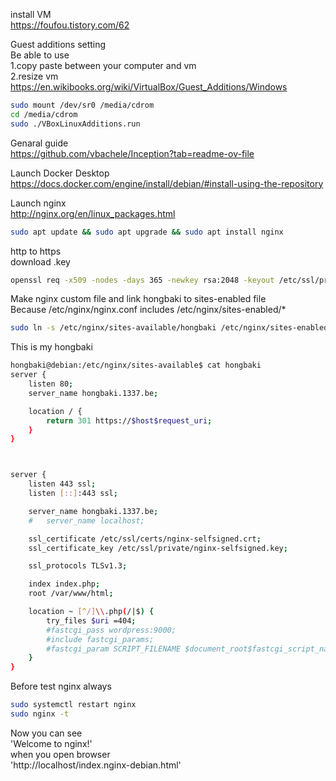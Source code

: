 install VM  
https://foufou.tistory.com/62



Guest additions setting  
Be able to use  
1.copy paste between your computer and vm  
2.resize vm  
https://en.wikibooks.org/wiki/VirtualBox/Guest_Additions/Windows

```bash
sudo mount /dev/sr0 /media/cdrom
cd /media/cdrom
sudo ./VBoxLinuxAdditions.run
```


Genaral guide  
https://github.com/vbachele/Inception?tab=readme-ov-file



Launch Docker Desktop  
https://docs.docker.com/engine/install/debian/#install-using-the-repository



Launch nginx  
http://nginx.org/en/linux_packages.html

```bash
sudo apt update && sudo apt upgrade && sudo apt install nginx
```
  
http to https  
download .key

```bash
openssl req -x509 -nodes -days 365 -newkey rsa:2048 -keyout /etc/ssl/private/nginx-selfsigned.key -out /etc/ssl/certs/nginx-selfsigned.crt -subj "/C=MO/L=KH/O=1337/OU=student/CN=hongbaki.1337.be"
```


Make nginx custom file and link hongbaki to sites-enabled file  
Because /etc/nginx/nginx.conf includes /etc/nginx/sites-enabled/*



```bash
sudo ln -s /etc/nginx/sites-available/hongbaki /etc/nginx/sites-enabled/
```

This is my hongbaki

```bash
hongbaki@debian:/etc/nginx/sites-available$ cat hongbaki   
server {
    listen 80;
    server_name hongbaki.1337.be;

    location / {
        return 301 https://$host$request_uri;
    }
}



server {
	listen 443 ssl;
	listen [::]:443 ssl;

	server_name hongbaki.1337.be;
	#	server_name localhost;

	ssl_certificate /etc/ssl/certs/nginx-selfsigned.crt;
	ssl_certificate_key /etc/ssl/private/nginx-selfsigned.key;

	ssl_protocols TLSv1.3;

	index index.php;
	root /var/www/html;

	location ~ [^/]\\.php(/|$) {
        try_files $uri =404;
        #fastcgi_pass wordpress:9000;
        #include fastcgi_params;
        #fastcgi_param SCRIPT_FILENAME $document_root$fastcgi_script_name;
    }
}
```




Before test nginx always  
```bash
sudo systemctl restart nginx
sudo nginx -t
```


Now you can see   
'Welcome to nginx!'  
when you open browser   
'http://localhost/index.nginx-debian.html'  




 







